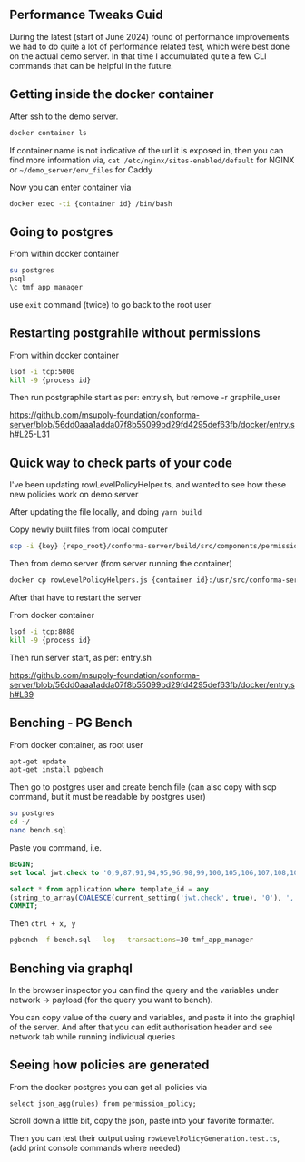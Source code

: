 ## Performance Tweaks Guid

During the latest (start of June 2024) round of performance improvements we had to do quite a lot of performance related test, which were best done on the actual demo server.
In that time I accumulated quite a few CLI commands that can be helpful in the future.

## Getting inside the docker container

After ssh to the demo server.

```bash
docker container ls
```

If container name is not indicative of the url it is exposed in, then you can find more information via, `cat /etc/nginx/sites-enabled/default` for NGINX or `~/demo_server/env_files` for Caddy

Now you can enter container via

```bash
docker exec -ti {container id} /bin/bash
```

## Going to postgres

From within docker container

```bash
su postgres
psql
\c tmf_app_manager
```

use `exit` command (twice) to go back to the root user

## Restarting postgrahile without permissions

From within docker container

```bash
lsof -i tcp:5000
kill -9 {process id}
```

Then run postgraphile start as per: entry.sh, but remove -r graphile_user

https://github.com/msupply-foundation/conforma-server/blob/56dd0aaa1adda07f8b55099bd29fd4295def63fb/docker/entry.sh#L25-L31

## Quick way to check parts of your code

I've been updating rowLevelPolicyHelper.ts, and wanted to see how these new policies work on demo server

After updating the file locally, and doing `yarn build`

Copy newly built files from local computer

```bash
scp -i {key} {repo_root}/conforma-server/build/src/components/permissions/rowLevelPolicyHelpers.js ubuntu@d{demo server}:/home/ubuntu
```

Then from demo server (from server running the container)

```bash
docker cp rowLevelPolicyHelpers.js {container id}:/usr/src/conforma-server/build/src/components/permissions/
```

After that have to restart the server

From docker container

```bash
lsof -i tcp:8080
kill -9 {process id}
```

Then run server start, as per: entry.sh

https://github.com/msupply-foundation/conforma-server/blob/56dd0aaa1adda07f8b55099bd29fd4295def63fb/docker/entry.sh#L39

## Benching - PG Bench

From docker container, as root user

```bash
apt-get update
apt-get install pgbench
```

Then go to postgres user and create bench file (can also copy with scp command, but it must be readable by postgres user)

```bash
su postgres
cd ~/
nano bench.sql
```

Paste you command, i.e.

```SQL
BEGIN;
set local jwt.check to '0,9,87,91,94,95,96,98,99,100,105,106,107,108,109,111,112,114,116,122,123,124,125,126,128,129,130,131,132,133,136,138,139,140,141,142,143,145,146,147,148,149,150,151,152,154,155,156,157,158,159,160,161,162,163,164,165,166,167,168,169,170,171,172,173,174,177,178,179,180,181,182,183,184,185,186,187,188,189,190,191,192,193,194';

select * from application where template_id = any
(string_to_array(COALESCE(current_setting('jwt.check', true), '0'), ',')::integer[])
COMMIT;
```

Then `ctrl + x, y`

```bash
pgbench -f bench.sql --log --transactions=30 tmf_app_manager
```

## Benching via graphql

In the browser inspector you can find the query and the variables under network -> payload (for the query you want to bench).

You can copy value of the query and variables, and paste it into the graphiql of the server. And after that you can edit authorisation header and see network tab while running individual queries

## Seeing how policies are generated

From the docker postgres you can get all policies via 

```
select json_agg(rules) from permission_policy;
```

Scroll down a little bit, copy the json, paste into your favorite formatter.

Then you can test their output using `rowLevelPolicyGeneration.test.ts`, (add print console commands where needed)






